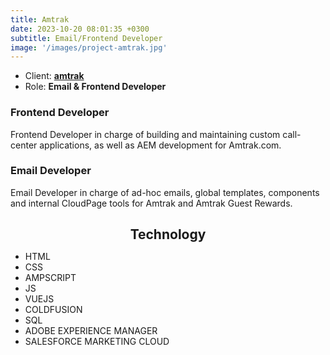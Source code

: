```yaml
---
title: Amtrak
date: 2023-10-20 08:01:35 +0300
subtitle: Email/Frontend Developer
image: '/images/project-amtrak.jpg'
---
```


<ul class="list-inline item-details">
    <li>Client:
        <strong><a href="https://www.amtrak.com/">amtrak</a>
        </strong>
    </li>
    <li>Role:
        <strong>Email & Frontend Developer</strong>
    </li>
</ul>

<h3>Frontend Developer</h3>
Frontend Developer in charge of building and maintaining custom call-center applications, as well as AEM development for Amtrak.com.

<h3>Email Developer</h3>
Email Developer in charge of ad-hoc emails, global templates, components and internal CloudPage tools for Amtrak and Amtrak Guest Rewards.

<h2 style="text-align: center; margin-bottom: 10px;">Technology</h2>
<ul class="list-inline item-details">
    <li>HTML</li>
    <li>CSS</li>
    <li>AMPSCRIPT</li>
    <li>JS</li>
    <li>VUEJS</li>
    <li>COLDFUSION</li>
    <li>SQL</li>
    <li>ADOBE EXPERIENCE MANAGER</li>
    <li>SALESFORCE MARKETING CLOUD</li>
</ul>